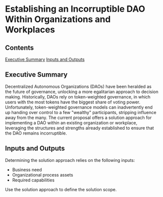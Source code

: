 # Establishing an Incorruptible DAO Within Organizations and Workplaces

## Contents

[Executive Summary](#summary)
[Inputs and Outputs](#io)

## Executive Summary<a name="summary"></a>

Decentralized Autonomous Organizations (DAOs) have been heralded as the future of governance, unlocking a more egalitarian approach to decision making. Historically, DAOs rely on token-weighted governance, in which users with the most tokens have the biggest share of voting power. Unfortunately, token-weighted governance models can inadvertently end up handing over control to a few "wealthy" participants, stripping influence away from the many. The current proposal offers a solution approach for implementing a DAO within an existing organization or workplace, leveraging the structures and strengths already established to ensure that the DAO remains incorruptible.

## Inputs and Outputs<a name="io"></a>

Determining the solution approach relies on the following inputs:

- Business need
- Organizational process assets
- Required capabilities

Use the solution approach to define the solution scope.

## 

